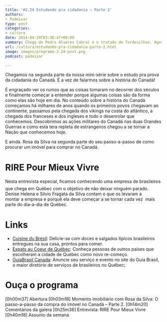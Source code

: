 ```yaml
---
title: '#2.24 Estudando pra cidadania – Parte 2'
authors:
- Podeixar
type: post
categories:
- cultura
date: 2014-04-29T03:36:47+00:00
summary: Chega de Pedro Alvares Cabral e o tratado de Tordesilhas. Agora é a hora de falar sobre franceses, ingleses e a conquista das Terras Canadenses! Você vai descobrir que a pancaria rolou solta com os Estados Unidos e que jogar vídeo-game valeu muito mais pra sua cultura do que você pensa.
url: /cultura/estudando-pra-cidadania-parte-2.html
image: images/programa-2.24-post.png
podcast: podeixar

---
```

Chegamos na segunda parte da nossa mini-série sobre o estudo pra prova da cidadania do Canadá. É a vez de falarmos sobre a história do Canadá!

É engraçado ver os rumos que as coisas tomaram no decorrer dos séculos e finalmente começar a entender porque algumas coisas são da forma como elas são hoje em dia. No conteúdo sobre a história do Canadá começamos há milhares de anos quando os primeiros povos chegavam ao continente, passamos pela chegada dos vikings na costa do atlântico, a chegada dos franceses e dos ingleses e todo o desenrolar que conhecemos. Descobrimos as ações militares do Canadá nas duas Grandes Guerras e como esta tera repleta de estrangeiros chegou a se tornar a Nação que conhecemos hoje.

E ainda. Rosa da Silva na segunda parte do seu passo-a-passo de como procurar um imóvel para comprar no Canadá.

# RIRE Pour Mieux Vivre

Nesta entrevista especial, ficamos conhecendo uma empresa de brasileiros que chega em Québec com o objetivo de não deixar ninguém parado. Denise Helena e Silvio Fragata da Silva contam o que os levaram a montar a empresa e porquê ela deve começar a se tornar cada vez  mais parte do dia-a-dia de Québec.

# Links

  * <a href="http://www.mapaq.gouv.qc.ca/" target="_blank">Cuisine du Brésil</a>: Delicie-se com doces e salgados típicos brasileiros entregues na sua casa, prontos para comer.
  * <a href="http://blogue.quebecentete.com/" target="_blank">Expats au Coeur de Québec</a>: Conheça pessoas de outros países que escolheram a cidade de Québec como novo re-começo.
  * [GuiaBrasil Canada][1]: Anuncie seu serviço e evento no site do Guia Brasil, o maior diretório de serviços de brasileiros no Québec;

# Ouça o programa

[0h00m37] Abertura
[0h03m18] Momento imobiliário com Rosa da Silva: O passo-a-passo da compra do imóvel no Canadá &#8211; Parte 2.
[0h14m20] Comentários da galera
[0h25m36] Entrevista: RIRE Pour Mieux Vivre
[0h40m18] Assunto da semana

 [1]: http://guiabrasil.ca